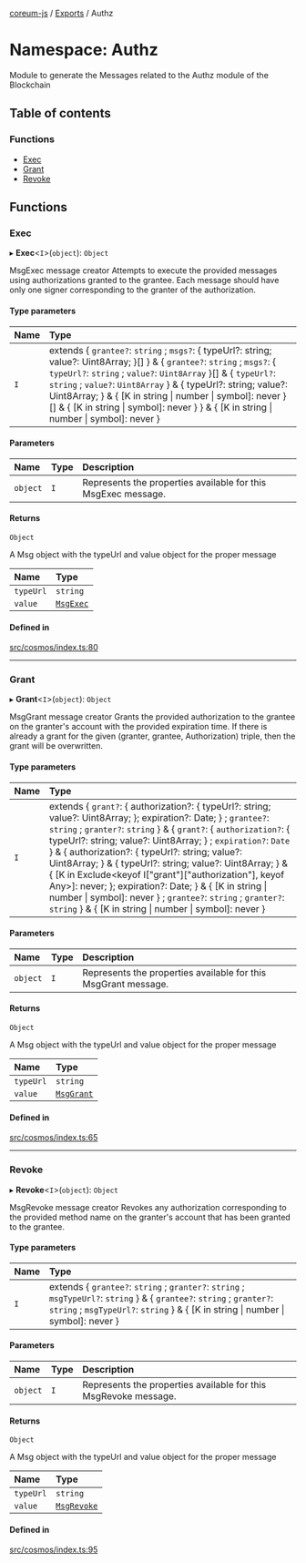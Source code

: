 [coreum-js](../README.md) / [Exports](../modules.md) / Authz

# Namespace: Authz

Module to generate the Messages related to the Authz module of the Blockchain

## Table of contents

### Functions

- [Exec](Authz.md#exec)
- [Grant](Authz.md#grant)
- [Revoke](Authz.md#revoke)

## Functions

### Exec

▸ **Exec**<`I`\>(`object`): `Object`

MsgExec message creator
Attempts to execute the provided messages using authorizations granted to the grantee. Each message should have only one signer corresponding to the granter of the authorization.

#### Type parameters

| Name | Type |
| :------ | :------ |
| `I` | extends { `grantee?`: `string` ; `msgs?`: { typeUrl?: string; value?: Uint8Array; }[]  } & { `grantee?`: `string` ; `msgs?`: { `typeUrl?`: `string` ; `value?`: `Uint8Array`  }[] & { `typeUrl?`: `string` ; `value?`: `Uint8Array`  } & { typeUrl?: string; value?: Uint8Array; } & { [K in string \| number \| symbol]: never }[] & { [K in string \| symbol]: never }  } & { [K in string \| number \| symbol]: never } |

#### Parameters

| Name | Type | Description |
| :------ | :------ | :------ |
| `object` | `I` | Represents the properties available for this MsgExec message. |

#### Returns

`Object`

A Msg object with the typeUrl and value object for the proper message

| Name | Type |
| :------ | :------ |
| `typeUrl` | `string` |
| `value` | [`MsgExec`](internal_.md#msgexec) |

#### Defined in

[src/cosmos/index.ts:80](https://github.com/CooperFoundation/coreum-js/blob/d106c53/src/cosmos/index.ts#L80)

___

### Grant

▸ **Grant**<`I`\>(`object`): `Object`

MsgGrant message creator
Grants the provided authorization to the grantee on the granter's account with the provided expiration time. If there is already a grant for the given (granter, grantee, Authorization) triple, then the grant will be overwritten.

#### Type parameters

| Name | Type |
| :------ | :------ |
| `I` | extends { `grant?`: { authorization?: { typeUrl?: string; value?: Uint8Array; }; expiration?: Date; } ; `grantee?`: `string` ; `granter?`: `string`  } & { `grant?`: { `authorization?`: { typeUrl?: string; value?: Uint8Array; } ; `expiration?`: `Date`  } & { authorization?: { typeUrl?: string; value?: Uint8Array; } & { typeUrl?: string; value?: Uint8Array; } & { [K in Exclude<keyof I["grant"]["authorization"], keyof Any\>]: never; }; expiration?: Date; } & { [K in string \| number \| symbol]: never } ; `grantee?`: `string` ; `granter?`: `string`  } & { [K in string \| number \| symbol]: never } |

#### Parameters

| Name | Type | Description |
| :------ | :------ | :------ |
| `object` | `I` | Represents the properties available for this MsgGrant message. |

#### Returns

`Object`

A Msg object with the typeUrl and value object for the proper message

| Name | Type |
| :------ | :------ |
| `typeUrl` | `string` |
| `value` | [`MsgGrant`](internal_.md#msggrant) |

#### Defined in

[src/cosmos/index.ts:65](https://github.com/CooperFoundation/coreum-js/blob/d106c53/src/cosmos/index.ts#L65)

___

### Revoke

▸ **Revoke**<`I`\>(`object`): `Object`

MsgRevoke message creator
Revokes any authorization corresponding to the provided method name on the granter's account that has been granted to the grantee.

#### Type parameters

| Name | Type |
| :------ | :------ |
| `I` | extends { `grantee?`: `string` ; `granter?`: `string` ; `msgTypeUrl?`: `string`  } & { `grantee?`: `string` ; `granter?`: `string` ; `msgTypeUrl?`: `string`  } & { [K in string \| number \| symbol]: never } |

#### Parameters

| Name | Type | Description |
| :------ | :------ | :------ |
| `object` | `I` | Represents the properties available for this MsgRevoke message. |

#### Returns

`Object`

A Msg object with the typeUrl and value object for the proper message

| Name | Type |
| :------ | :------ |
| `typeUrl` | `string` |
| `value` | [`MsgRevoke`](internal_.md#msgrevoke) |

#### Defined in

[src/cosmos/index.ts:95](https://github.com/CooperFoundation/coreum-js/blob/d106c53/src/cosmos/index.ts#L95)
